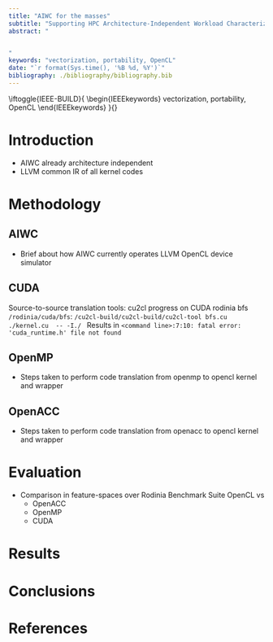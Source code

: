 ```yaml
---
title: "AIWC for the masses"
subtitle: "Supporting HPC Architecture-Independent Workload Characterization on OpenMP, OpenACC, Cuda and OpenCL"
abstract: "


"
keywords: "vectorization, portability, OpenCL"
date: "`r format(Sys.time(), '%B %d, %Y')`"
bibliography: ./bibliography/bibliography.bib
---
```


<!--IEEE needs the keywords to be set here :(-->
\iftoggle{IEEE-BUILD}{
\begin{IEEEkeywords}
vectorization, portability, OpenCL
\end{IEEEkeywords}
}{}


# Introduction

* AIWC already architecture independent
* LLVM common IR of all kernel codes 

# Methodology

## AIWC

* Brief about how AIWC currently operates LLVM OpenCL device simulator

## CUDA

Source-to-source translation tools:
cu2cl progress on CUDA rodinia bfs `/rodinia/cuda/bfs`:
`/cu2cl-build/cu2cl-build/cu2cl-tool bfs.cu ./kernel.cu  -- -I./ `
Results in `<command line>:7:10: fatal error: 'cuda_runtime.h' file not found`

## OpenMP 

* Steps taken to perform code translation from openmp to opencl kernel and wrapper

## OpenACC

* Steps taken to perform code translation from openacc to opencl kernel and wrapper

# Evaluation

* Comparison in feature-spaces over Rodinia Benchmark Suite OpenCL vs
    + OpenACC
    + OpenMP
    + CUDA

# Results

# Conclusions

# References
